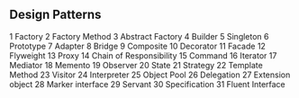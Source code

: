 ##  Design Patterns

1 Factory
2 Factory Method
3 Abstract Factory
4 Builder
5 Singleton
6 Prototype
7 Adapter
8 Bridge 
9 Composite
10 Decorator
11 Facade
12 Flyweight
13 Proxy
14 Chain of Responsibility
15 Command
16 Iterator
17 Mediator
18 Memento
19 Observer
20 State
21 Strategy
22 Template Method
23 Visitor
24 Interpreter
25 Object Pool
26 Delegation
27 Extension object
28 Marker interface
29 Servant
30 Specification
31 Fluent Interface